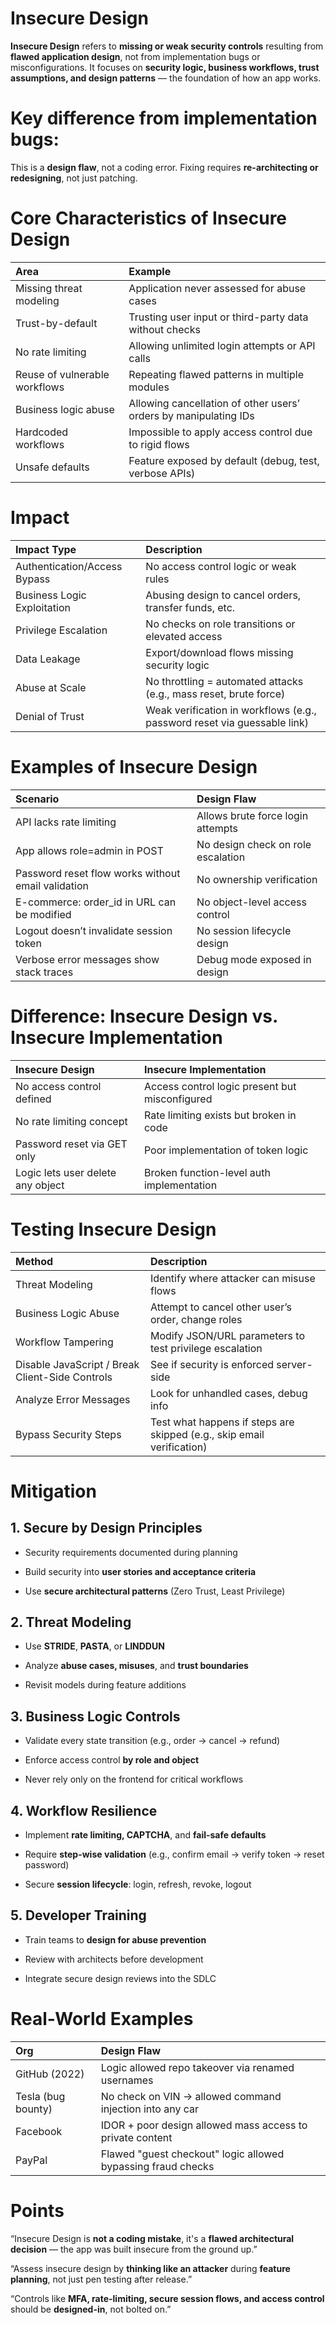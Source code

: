 # Insecure Design

**Insecure Design** refers to **missing or weak security controls** resulting from **flawed application design**, not from implementation bugs or misconfigurations. It focuses on **security logic, business workflows, trust assumptions, and design patterns** — the foundation of how an app works.

# Key difference from implementation bugs:

This is a **design flaw**, not a coding error. Fixing requires **re-architecting or redesigning**, not just patching.

# Core Characteristics of Insecure Design

| Area | Example |
| :---- | :---- |
| Missing threat modeling | Application never assessed for abuse cases |
| Trust-by-default | Trusting user input or third-party data without checks |
| No rate limiting | Allowing unlimited login attempts or API calls |
| Reuse of vulnerable workflows | Repeating flawed patterns in multiple modules |
| Business logic abuse | Allowing cancellation of other users’ orders by manipulating IDs |
| Hardcoded workflows | Impossible to apply access control due to rigid flows |
| Unsafe defaults | Feature exposed by default (debug, test, verbose APIs) |

# Impact

| Impact Type | Description |
| :---- | :---- |
| Authentication/Access Bypass | No access control logic or weak rules |
| Business Logic Exploitation | Abusing design to cancel orders, transfer funds, etc. |
| Privilege Escalation | No checks on role transitions or elevated access |
| Data Leakage | Export/download flows missing security logic |
| Abuse at Scale | No throttling \= automated attacks (e.g., mass reset, brute force) |
| Denial of Trust | Weak verification in workflows (e.g., password reset via guessable link) |

# Examples of Insecure Design

| Scenario | Design Flaw |
| :---- | :---- |
| API lacks rate limiting | Allows brute force login attempts |
| App allows role=admin in POST | No design check on role escalation |
| Password reset flow works without email validation | No ownership verification |
| E-commerce: order\_id in URL can be modified | No object-level access control |
| Logout doesn’t invalidate session token | No session lifecycle design |
| Verbose error messages show stack traces | Debug mode exposed in design |

# Difference: Insecure Design vs. Insecure Implementation

| Insecure Design | Insecure Implementation |
| :---- | :---- |
| No access control defined | Access control logic present but misconfigured |
| No rate limiting concept | Rate limiting exists but broken in code |
| Password reset via GET only | Poor implementation of token logic |
| Logic lets user delete any object | Broken function-level auth implementation |

# Testing Insecure Design

| Method | Description |
| :---- | :---- |
| Threat Modeling | Identify where attacker can misuse flows |
| Business Logic Abuse | Attempt to cancel other user’s order, change roles |
| Workflow Tampering | Modify JSON/URL parameters to test privilege escalation |
| Disable JavaScript / Break Client-Side Controls | See if security is enforced server-side |
| Analyze Error Messages | Look for unhandled cases, debug info |
| Bypass Security Steps | Test what happens if steps are skipped (e.g., skip email verification) |

# Mitigation

## 1\. Secure by Design Principles

* Security requirements documented during planning

* Build security into **user stories and acceptance criteria**

* Use **secure architectural patterns** (Zero Trust, Least Privilege)

## 2\. Threat Modeling

* Use **STRIDE**, **PASTA**, or **LINDDUN**

* Analyze **abuse cases, misuses**, and **trust boundaries**

* Revisit models during feature additions

## 3\. Business Logic Controls

* Validate every state transition (e.g., order → cancel → refund)

* Enforce access control **by role and object**

* Never rely only on the frontend for critical workflows

## 4\. Workflow Resilience

* Implement **rate limiting, CAPTCHA**, and **fail-safe defaults**

* Require **step-wise validation** (e.g., confirm email → verify token → reset password)

* Secure **session lifecycle**: login, refresh, revoke, logout

## 5\. Developer Training

* Train teams to **design for abuse prevention**

* Review with architects before development

* Integrate secure design reviews into the SDLC

# Real-World Examples

| Org | Design Flaw |
| :---- | :---- |
| GitHub (2022) | Logic allowed repo takeover via renamed usernames |
| Tesla (bug bounty) | No check on VIN → allowed command injection into any car |
| Facebook | IDOR \+ poor design allowed mass access to private content |
| PayPal | Flawed "guest checkout" logic allowed bypassing fraud checks |

# Points

“Insecure Design is **not a coding mistake**, it's a **flawed architectural decision** — the app was built insecure from the ground up.”

“Assess insecure design by **thinking like an attacker** during **feature planning**, not just pen testing after release.”

“Controls like **MFA, rate-limiting, secure session flows, and access control** should be **designed-in**, not bolted on.”

